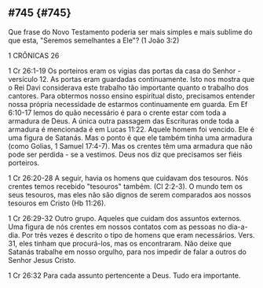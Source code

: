 ## #745 {#745}

Que frase do Novo Testamento poderia ser mais simples e mais sublime do que esta, &quot;Seremos semelhantes a Ele&quot;? (1 João 3:2)

1 CRÔNICAS 26

1 Cr 26:1-19 Os porteiros eram os vigias das portas da casa do Senhor - versículo 12\. As portas eram guardadas continuamente. Isto nos mostra que o Rei Davi considerava este trabalho tão importante quanto o trabalho dos cantores. Para obtermos nosso ensino espiritual disto, precisamos entender nossa própria necessidade de estarmos continuamente em guarda. Em Ef 6:10-17 lemos do quão necessário é para o crente estar com toda a armadura de Deus. A única outra passagem das Escrituras onde toda a armadura é mencionada é em Lucas 11:22\. Aquele homem foi vencido. Ele é uma figura de Satanás. Mas o ponto é que ele também tinha uma armadura (como Golias, 1 Samuel 17:4-7). Mas os crentes têm uma armadura que não pode ser perdida - se a vestimos. Deus nos diz que precisamos ser fiéis porteiros.

1 Cr 26:20-28 A seguir, havia os homens que cuidavam dos tesouros. Nós crentes temos recebido &quot;tesouros&quot; também. (Cl 2:2-3). O mundo tem os seus tesouros, mas eles não são dignos de serem comparados aos nossos tesouros em Cristo (Hb 11:26).

1 Cr 26:29-32 Outro grupo. Aqueles que cuidam dos assuntos externos. Uma figura de nós crentes em nossos contatos com as pessoas no dia-a-dia. Por três vezes é descrito o tipo de homens que eram necessários. Vers. 31, eles tinham que procurá-los, mas os encontraram. Não deixe que Satanás trabalhe em nosso orgulho, para nos impedir de falar a outros do Senhor Jesus Cristo.

1 Cr 26:32 Para cada assunto pertencente a Deus. Tudo era importante.